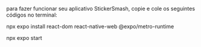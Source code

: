 para fazer funcionar seu aplicativo StickerSmash, copie e cole os seguintes códigos no terminal:

npx expo install react-dom react-native-web @expo/metro-runtime

npx expo start

